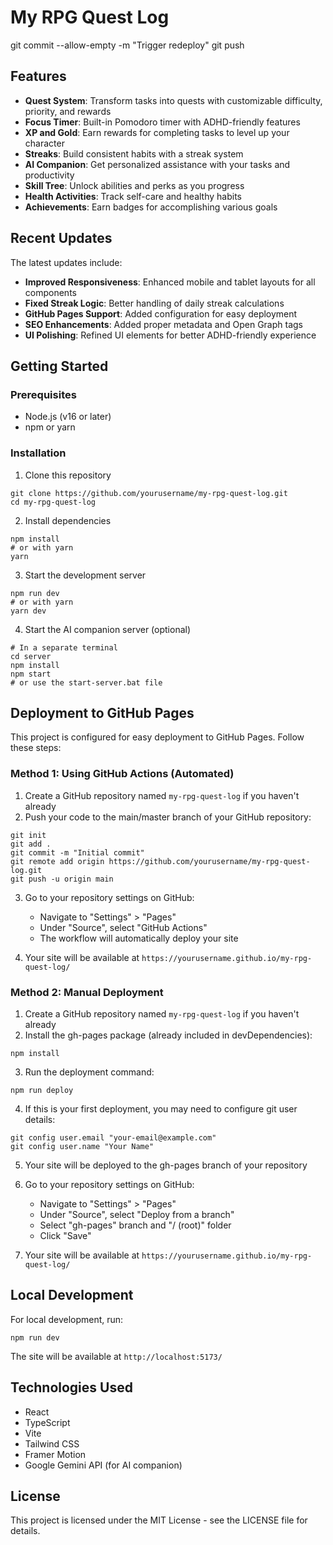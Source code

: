# My RPG Quest Log

git commit --allow-empty -m "Trigger redeploy"
git push

## Features

- **Quest System**: Transform tasks into quests with customizable difficulty, priority, and rewards
- **Focus Timer**: Built-in Pomodoro timer with ADHD-friendly features
- **XP and Gold**: Earn rewards for completing tasks to level up your character
- **Streaks**: Build consistent habits with a streak system
- **AI Companion**: Get personalized assistance with your tasks and productivity
- **Skill Tree**: Unlock abilities and perks as you progress
- **Health Activities**: Track self-care and healthy habits
- **Achievements**: Earn badges for accomplishing various goals

## Recent Updates

The latest updates include:

- **Improved Responsiveness**: Enhanced mobile and tablet layouts for all components
- **Fixed Streak Logic**: Better handling of daily streak calculations
- **GitHub Pages Support**: Added configuration for easy deployment
- **SEO Enhancements**: Added proper metadata and Open Graph tags
- **UI Polishing**: Refined UI elements for better ADHD-friendly experience

## Getting Started

### Prerequisites

- Node.js (v16 or later)
- npm or yarn

### Installation

1. Clone this repository
```
git clone https://github.com/yourusername/my-rpg-quest-log.git
cd my-rpg-quest-log
```

2. Install dependencies
```
npm install
# or with yarn
yarn
```

3. Start the development server
```
npm run dev
# or with yarn
yarn dev
```

4. Start the AI companion server (optional)
```
# In a separate terminal
cd server
npm install
npm start
# or use the start-server.bat file
```

## Deployment to GitHub Pages

This project is configured for easy deployment to GitHub Pages. Follow these steps:

### Method 1: Using GitHub Actions (Automated)

1. Create a GitHub repository named `my-rpg-quest-log` if you haven't already
2. Push your code to the main/master branch of your GitHub repository:
```
git init
git add .
git commit -m "Initial commit"
git remote add origin https://github.com/yourusername/my-rpg-quest-log.git
git push -u origin main
```
3. Go to your repository settings on GitHub:
   - Navigate to "Settings" > "Pages"
   - Under "Source", select "GitHub Actions"
   - The workflow will automatically deploy your site

4. Your site will be available at `https://yourusername.github.io/my-rpg-quest-log/`

### Method 2: Manual Deployment

1. Create a GitHub repository named `my-rpg-quest-log` if you haven't already
2. Install the gh-pages package (already included in devDependencies):
```
npm install
```
3. Run the deployment command:
```
npm run deploy
```
4. If this is your first deployment, you may need to configure git user details:
```
git config user.email "your-email@example.com"
git config user.name "Your Name"
```
5. Your site will be deployed to the gh-pages branch of your repository
6. Go to your repository settings on GitHub:
   - Navigate to "Settings" > "Pages"
   - Under "Source", select "Deploy from a branch"
   - Select "gh-pages" branch and "/ (root)" folder
   - Click "Save"

7. Your site will be available at `https://yourusername.github.io/my-rpg-quest-log/`

## Local Development

For local development, run:
```
npm run dev
```

The site will be available at `http://localhost:5173/`

## Technologies Used

- React
- TypeScript
- Vite
- Tailwind CSS
- Framer Motion
- Google Gemini API (for AI companion)

## License

This project is licensed under the MIT License - see the LICENSE file for details.
